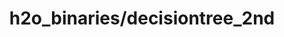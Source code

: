 ---  
schema: data  
title: h2o_binaries/decisiontree_2nd  
organization: Lab  
notes: Used in 1 lineage(s)  
resources:  
  - name: h2o_binaries/decisiontree_2nd 
    url: file:/Users/kensu/Customers/Kensu/LoanApproval/LAB/output/decisiontree_2nd/h2o_binaries/decisiontree_2nd 
    format : H2O Model - h2o binary H2ORandomForestEstimator  
license: None  
category:
  - Loan Acceptance Product  
maintainer: User  
maintainer_email: UserMail  
---